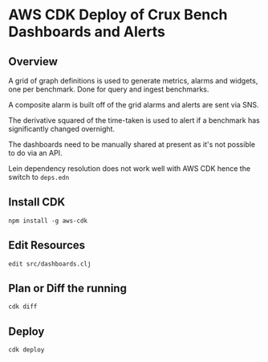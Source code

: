 # AWS CDK Deploy of Crux Bench Dashboards and Alerts

## Overview

A grid of graph definitions is used to generate metrics, alarms and
widgets, one per benchmark.  Done for query and ingest benchmarks.

A composite alarm is built off of the grid alarms and alerts are sent
via SNS.

The derivative squared of the time-taken is used to alert if a
benchmark has significantly changed overnight.

The dashboards need to be manually shared at present as it's not
possible to do via an API.

Lein dependency resolution does not work well with AWS CDK hence the
switch to `deps.edn`

## Install CDK

``` shell
npm install -g aws-cdk
```

## Edit Resources

```
edit src/dashboards.clj
```

## Plan or Diff the running

```shell
cdk diff
```

## Deploy

```shell
cdk deploy
```
